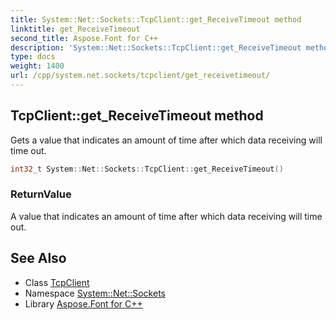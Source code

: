 ```yaml
---
title: System::Net::Sockets::TcpClient::get_ReceiveTimeout method
linktitle: get_ReceiveTimeout
second_title: Aspose.Font for C++
description: 'System::Net::Sockets::TcpClient::get_ReceiveTimeout method. Gets a value that indicates an amount of time after which data receiving will time out in C++.'
type: docs
weight: 1400
url: /cpp/system.net.sockets/tcpclient/get_receivetimeout/
---
```

## TcpClient::get_ReceiveTimeout method


Gets a value that indicates an amount of time after which data receiving will time out.

```cpp
int32_t System::Net::Sockets::TcpClient::get_ReceiveTimeout()
```


### ReturnValue

A value that indicates an amount of time after which data receiving will time out.

## See Also

* Class [TcpClient](../)
* Namespace [System::Net::Sockets](../../)
* Library [Aspose.Font for C++](../../../)
